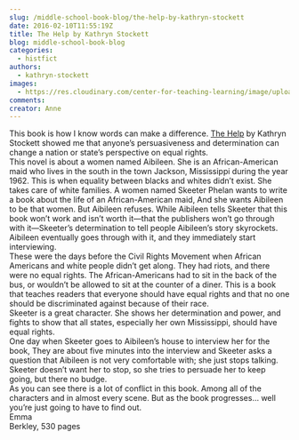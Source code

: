 ```yaml
---
slug: /middle-school-book-blog/the-help-by-kathryn-stockett
date: 2016-02-10T11:55:19Z
title: The Help by Kathryn Stockett
blog: middle-school-book-blog
categories:
  - histfict
authors:
  - kathryn-stockett
images:
  - https://res.cloudinary.com/center-for-teaching-learning/image/upload/v1637513787/The-Help.jpg.jpg
comments:
creator: Anne
---
```


 This book is how I know words can make a difference. <u>The Help</u> by Kathryn Stockett showed me that anyone’s persuasiveness and determination can change a nation or state’s perspective on equal rights.<br />This novel is about a women named Aibileen. She is an African-American maid who lives in the south in the town Jackson, Mississippi during the year 1962. This is when equality between blacks and whites didn’t exist. She takes care of white families. A women named Skeeter Phelan wants to write a book about the life of an African-American maid, And she wants Aibileen to be that women. But Aibileen refuses. While Aibileen tells Skeeter that this book won’t work and isn’t worth it—that the publishers won’t go through with it—Skeeter’s determination to tell people Aibileen’s story skyrockets. Aibileen eventually goes through with it, and they immediately start interviewing.<br />These were the days before the Civil Rights Movement when African Americans and white people didn’t get along. They had riots, and there were no equal rights. The African-Americans had to sit in the back of the bus, or wouldn’t be allowed to sit at the counter of a diner. This is a book that teaches readers that everyone should have equal rights and that no one should be discriminated against because of their race.<br />Skeeter is a great character. She shows her determination and power, and fights to show that all states, especially her own Mississippi, should have equal rights.<br />One day when Skeeter goes to Aibileen’s house to interview her for the book, They are about five minutes into the interview and Skeeter asks a question that Aibileen is not very comfortable with; she just stops talking. Skeeter doesn’t want her to stop, so she tries to persuade her to keep going, but there no budge.<br />As you can see there is a lot of conflict in this book. Among all of the characters and in almost every scene. But as the book progresses… well you’re just going to have to find out.<br />Emma<br />­Berkley, 530 pages
